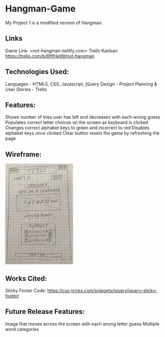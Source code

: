 # Hangman-Game

My Project 1 is a modified version of Hangman. 

## Links
Game Link: <not-hangman.netlify.com>
Trello Kanban: https://trello.com/b/6fIfHe99/not-hangman 

## Technologies Used:
Languages - HTML5, CSS, Javascript, jQuery
Design - 
Project Planning & User Stories - Trello

## Features:
Shows number of tries user has left and decreases with each wrong guess
Populates correct letter choices on the screen as keyboard is clicked
Changes correct alphabet keys to green and incorrect to red
Disables alphabet keys once clicked 
Clear button resets the game by refreshing the page

## Wireframe:
![Wireframe](Images/WireframeSmaller.jpg)

## Works Cited:
Sticky Footer Code:
https://css-tricks.com/snippets/jquery/jquery-sticky-footer/ 

## Future Release Features:
Image that moves across the screen with each wrong letter guess
Multiple word categories



